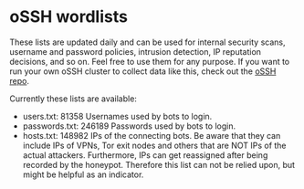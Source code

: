 # oSSH wordlists
These lists are updated daily and can be used for internal security scans, username and password policies, intrusion detection, IP reputation decisions, and so on. Feel free to use them for any purpose. If you want to run your own oSSH cluster to collect data like this, check out the [oSSH repo](https://github.com/toxyl/ossh).  

Currently these lists are available:  
- users.txt: 81358                                                                                                                                                                                                                                                                                                                                                                                                                                                  Usernames used by bots to login. 
- passwords.txt: 246189                                                                                                                                                                                                                                                                                                                                                                                                                                                  Passwords used by bots to login. 
- hosts.txt: 148982                                                                                                                                                                                                                                                                                                                                                                                                                                                  IPs of the connecting bots. Be aware that they can include IPs of VPNs, Tor exit nodes and others that are NOT IPs of the actual attackers. Furthermore, IPs can get reassigned after being recorded by the honeypot. Therefore this list can not be relied upon, but might be helpful as an indicator.
